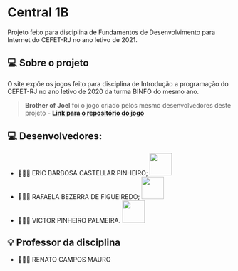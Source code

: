 # Central 1B

Projeto feito para disciplina de Fundamentos de Desenvolvimento para Internet do CEFET-RJ no ano letivo de 2021.

## 💻 Sobre o projeto
 
O site expõe os jogos feito para disciplina de Introdução a programação do CEFET-RJ no ano letivo de 2020 da turma BINFO do mesmo ano.
 
> **Brother of Joel** foi o jogo criado pelos mesmo desenvolvedores deste projeto - **[Link para o repositório do jogo](https://github.com/RafaelaBF/Brother-of-Joel)**

## 💻 Desenvolvedores:

- 👨🏻‍💻 ERIC BARBOSA CASTELLAR PINHEIRO; <a href="https://github.com/Ericcastell"><img  src="https://img.shields.io/badge/github-%23100000.svg?&style=for-the-badge&logo=github&logoColor=white&link=mailto:https://github.com/Ericcastell" width="50"></a>
- 👩🏻‍💻 RAFAELA BEZERRA DE FIGUEIREDO; <a href="https://github.com/RafaelaBF"><img  src="https://img.shields.io/badge/github-%23100000.svg?&style=for-the-badge&logo=github&logoColor=white&link=mailto:https://github.com/RafaelaBF" width="50"></a>
- 👨🏻‍💻 VICTOR PINHEIRO PALMEIRA. <a href="https://github.com/burgues0"><img  src="https://img.shields.io/badge/github-%23100000.svg?&style=for-the-badge&logo=github&logoColor=white&link=mailto:https://github.com/burgues0" width="50"></a>

## 💡 Professor da disciplina

- 👨🏻‍🏫 RENATO CAMPOS MAURO
